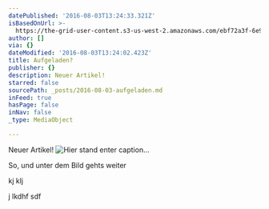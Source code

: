 ```yaml
---
datePublished: '2016-08-03T13:24:33.321Z'
isBasedOnUrl: >-
  https://the-grid-user-content.s3-us-west-2.amazonaws.com/ebf72a3f-6e9f-4d0d-9627-b2afa14667e5.jpg
author: []
via: {}
dateModified: '2016-08-03T13:24:02.423Z'
title: Aufgeladen?
publisher: {}
description: Neuer Artikel!
starred: false
sourcePath: _posts/2016-08-03-aufgeladen.md
inFeed: true
hasPage: false
inNav: false
_type: MediaObject

---
```

Neuer Artikel!
![Hier stand enter caption...](https://the-grid-user-content.s3-us-west-2.amazonaws.com/ebf72a3f-6e9f-4d0d-9627-b2afa14667e5.jpg)

So, und unter dem Bild gehts weiter

kj klj 

j lkdhf sdf